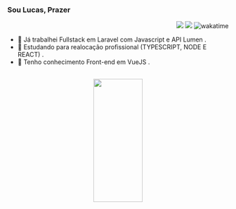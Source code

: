 ### Sou Lucas, Prazer 
<div align="right">
  <a href = "mailto:lucasmartinsde@gmail.com"><img src="https://img.shields.io/badge/-Gmail-%23333?style=for-the-badge&logo=gmail&logoColor=white" target="_blank"></a>
  <a href="https://www.linkedin.com/in/lucas-martins-4a4b55190/" target="_blank"><img src="https://img.shields.io/badge/-LinkedIn-%230077B5?style=for-the-badge&logo=linkedin&logoColor=white" target="_blank"></a>
  <img src="https://wakatime.com/badge/user/ae549eb0-f6ab-4a6d-ae6b-c792312ec6d9.svg" alt="wakatime" />
</div>
 
  


- 🔭 Já trabalhei Fullstack em Laravel com Javascript e API Lumen .
- 🔭 Estudando para realocação profissional (TYPESCRIPT, NODE E REACT) .
- 🌱 Tenho conhecimento Front-end em VueJS .

##
<div align="center">
  <a href="https://github.com/htmlucas">
  <img width="47%" height="280em" src="https://github-readme-stats.vercel.app/api/top-langs/?username=htmlucas&layout=compact&langs_count=7&theme=onedark"/>


  ##
 
 

